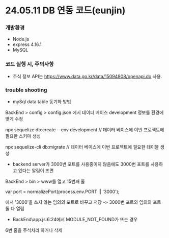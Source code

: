 # 24.05.11 DB 연동 코드(eunjin)

### 개발환경

-   Node.js
-   express 4.16.1
-   MySQL

### 코드 실행 시, 주의사항

-   주식 정보 API는 https://www.data.go.kr/data/15094808/openapi.do 사용.

### trouble shooting

-   mySql data table 동기화 방법

BackEnd > config > config.json 에서 데이터 베이스 development 정보를 환경에 맞게 수정

npx sequelize db:create --env development	// 데이터 베이스에 이번 프로젝트에 필요한 스키마 생성

npx sequelize-cli db:migrate	// 데이터 베이스에 이번 프로젝트에 필요한 테이블 생성

-   backend server가 3000번 포트를 사용중이지 않음에도 3000번 포트를 사용하고 있다는 알림이 뜨면

BackEnd > bin > www를 열고 15번째 줄

var port = normalizePort(process.env.PORT || '3000');

에서 '3000'을 쓰지 않는 임의의 포트로 바꾸고 저장 -> 3000번 포트와 임의의 포트 둘 다 열림

-   BackEnd\app.js:6:24에서 MODULE_NOT_FOUND가 뜨는 경우

6번 줄을 주석처리 하거나 삭제
